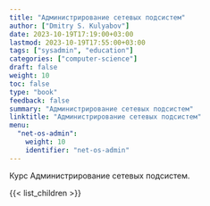 ```yaml
---
title: "Администрирование сетевых подсистем"
author: ["Dmitry S. Kulyabov"]
date: 2023-10-19T17:19:00+03:00
lastmod: 2023-10-19T17:55:00+03:00
tags: ["sysadmin", "education"]
categories: ["computer-science"]
draft: false
weight: 10
toc: false
type: "book"
feedback: false
summary: "Администрирование сетевых подсистем"
linktitle: "Администрирование сетевых подсистем"
menu:
  "net-os-admin":
    weight: 10
    identifier: "net-os-admin"
---
```


Курс Администрирование сетевых подсистем.

<!--more-->

{{< list_children >}}
